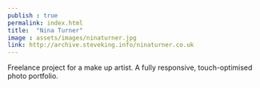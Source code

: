 ```yaml
---
publish : true
permalink: index.html
title:  "Nina Turner"
image : assets/images/ninaturner.jpg
link: http://archive.steveking.info/ninaturner.co.uk
---
```


Freelance project for a make up artist. A fully responsive, touch-optimised photo portfolio.


